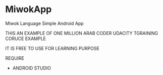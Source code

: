 # MiwokApp
Miwok Language Simple Android App

THIS AN EXAMPLE OF ONE MILLION ARAB CODER UDACITY TGRAINING CORUCE EXAMPLE

IT IS FREE TO USE FOR LEARNING PURPOSE

REQUIRE
- ANDROID STUDIO

